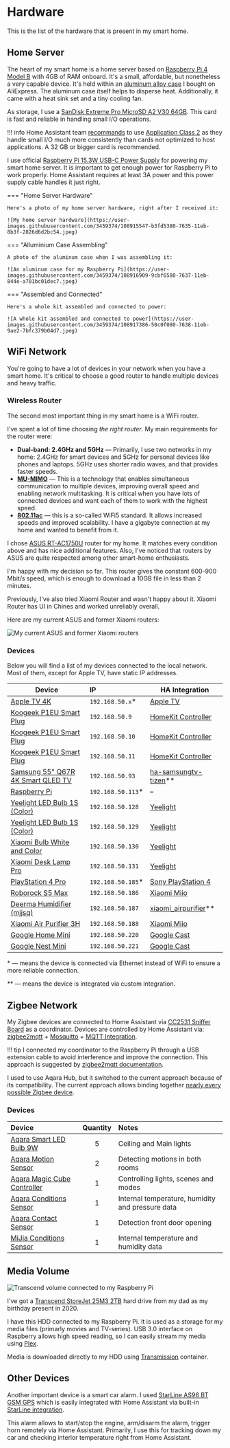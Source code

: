 # Hardware

This is the list of the hardware that is present in my smart home.

## Home Server

The heart of my smart home is a home server based on [Raspberry Pi 4 Model B](https://www.raspberrypi.org/products/raspberry-pi-4-model-b/) with 4GB of RAM onboard. It's a small, affordable, but nonetheless a very capable device. It's held within an [aluminum alloy case](https://www.aliexpress.com/item/4000039821460.html?spm=a2g0s.9042311.0.0.27424c4dyqD1Vd) I bought on AliExpress. The aluminum case itself helps to disperse heat. Additionally, it came with a heat sink set and a tiny cooling fan.

As storage, I use a [SanDisk Extreme Pro MicroSD A2 V30 64GB](https://www.amazon.com/SanDisk-Extreme-UHS-I-128GB-Adapter/dp/B07G3H5RBT). This card is fast and reliable in handling small I/O operations.

<!-- prettier-ignore -->
!!! info
    Home Assistant team [recommands](https://www.home-assistant.io/installation/raspberrypi#suggested-hardware) to use [Application Class 2](https://www.sdcard.org/developers/overview/application/index.html) as they handle small I/O much more consistently than cards not optimized to host applications. A 32 GB or bigger card is recommended.

I use official [Raspberry Pi 15.3W USB-C Power Supply](https://www.raspberrypi.org/products/type-c-power-supply/) for powering my smart home server. It is important to get enough power for Raspberry Pi to work properly. Home Assistant requires at least 3A power and this power supply cable handles it just right.

=== "Home Server Hardware"

    Here's a photo of my home server hardware, right after I received it:

    ![My home server hardware](https://user-images.githubusercontent.com/3459374/108915547-b3fd5380-7635-11eb-8b3f-2826d6d2bc54.jpeg)

=== "Alluminium Case Assembling"

    A photo of the aluminum case when I was assembling it:

    ![An aluminum case for my Raspberry Pi](https://user-images.githubusercontent.com/3459374/108916909-9cbf6580-7637-11eb-844e-a701bc01dec7.jpeg)

=== "Assembled and Connected"

    Here's a whole kit assembled and connected to power:

    ![A whole kit assembled and connected to power](https://user-images.githubusercontent.com/3459374/108917386-50c0f080-7638-11eb-9ae2-7bfc379b04d7.jpeg)

## WiFi Network

You're going to have a lot of devices in your network when you have a smart home. It's critical to choose a good router to handle multiple devices and heavy traffic.

### Wireless Router

The second most important thing in my smart home is a WiFi router.

I've spent a lot of time choosing _the right router_. My main requirements for the router were:

- **Dual-band: 2.4GHz and 5GHz** — Primarily, I use two networks in my home: 2.4GHz for smart devices and 5GHz for personal devices like phones and laptops. 5GHz uses shorter radio waves, and that provides faster speeds.
- [**MU-MIMO**](https://en.wikipedia.org/wiki/Multi-user_MIMO) — This is a technology that enables simultaneous communication to multiple devices, improving overall speed and enabling network multitasking. It is critical when you have lots of connected devices and want each of them to work with the highest speed.
- [**802.11ac**](https://en.wikipedia.org/wiki/IEEE_802.11ac-2013) — this is a so-called WiFi5 standard. It allows increased speeds and improved scalability. I have a gigabyte connection at my home and wanted to benefit from it.

I chose [ASUS RT-AC1750U](https://www.asus.com/Networking-IoT-Servers/WiFi-Routers/ASUS-WiFi-Routers/RT-AC1750U/) router for my home. It matches every condition above and has nice additional features. Also, I've noticed that routers by ASUS are quite respected among other smart-home enthusiasts.

I'm happy with my decision so far. This router gives the constant 600-900 Mbit/s speed, which is enough to download a 10GB file in less than 2 minutes.

Previously, I've also tried Xiaomi Router and wasn't happy about it. Xiaomi Router has UI in Chines and worked unreliably overall.

Here are my current ASUS and former Xiaomi routers:

![My current ASUS and former Xiaomi routers](https://user-images.githubusercontent.com/3459374/109073645-56cdd480-76ff-11eb-86ac-0f659381becf.jpeg)

### Devices

Below you will find a list of my devices connected to the local network. Most of them, except for Apple TV, have static IP addresses.

| Device                                       | IP                 | HA Integration                |
| -------------------------------------------- | :----------------- | ----------------------------- |
| [Apple TV 4K][apple-tv]                      | `192.168.50.x`\*   | [Apple TV][ha-apple-tv]       |
| [Koogeek P1EU Smart Plug][koogeek-p1]        | `192.168.50.9`     | [HomeKit Controller][homekit] |
| [Koogeek P1EU Smart Plug][koogeek-p1]        | `192.168.50.10`    | [HomeKit Controller][homekit] |
| [Koogeek P1EU Smart Plug][koogeek-p1]        | `192.168.50.11`    | [HomeKit Controller][homekit] |
| [Samsung 55" Q67R 4K Smart QLED TV][tv]      | `192.168.50.93`    | [ha-samsungtv-tizen]\*\*      |
| [Raspberry Pi][pi]                           | `192.168.50.113`\* | –                             |
| [Yeelight LED Bulb 1S (Color)][yeelight-1s]  | `192.168.50.128`   | [Yeelight][yeelight]          |
| [Yeelight LED Bulb 1S (Color)][yeelight-1s]  | `192.168.50.129`   | [Yeelight][yeelight]          |
| [Xiaomi Bulb White and Color][yeelight-bulb] | `192.168.50.130`   | [Yeelight][yeelight]          |
| [Xiaomi Desk Lamp Pro][desk-lamp]            | `192.168.50.131`   | [Yeelight][yeelight]          |
| [PlayStation 4 Pro][ps4]                     | `192.168.50.185`\* | [Sony PlayStation 4][ha-ps4]  |
| [Roborock S5 Max][roborock]                  | `192.168.50.186`   | [Xiaomi Miio][xiaomi-miio]    |
| [Deerma Humidifier (mjjsq)][humidifier]      | `192.168.50.187`   | [xiaomi_airpurifier]\*\*      |
| [Xiaomi Air Purifier 3H][air-purifier]       | `192.168.50.188`   | [Xiaomi Miio][xiaomi-miio]    |
| [Google Home Mini][google-home-mini]         | `192.168.50.220`   | [Google Cast][cast]           |
| [Google Nest Mini][google-nest-mini]         | `192.168.50.221`   | [Google Cast][cast]           |

\* — means the device is connected via Ethernet instead of WiFi to ensure a more reliable connection.

\*\* — means the device is integrated via custom integration.

<!-- Devices -->

[apple-tv]: https://www.apple.com/apple-tv-4k/
[koogeek-p1]: https://www.koogeek.com/p-p1eu.html
[tv]: https://www.samsung.com/ua/tvs/qled-tv/q67r-55-inch-qled-4k-smart-tv-qe55q67rauxua/
[pi]: https://www.raspberrypi.org/products/raspberry-pi-4-model-b/
[yeelight-1s]: https://www.yeelight.com/en_US/product/lemon2-color
[yeelight-bulb]: https://www.aliexpress.com/item/1005001870039407.html
[desk-lamp]: https://www.aliexpress.com/item/33045143366.html
[ps4]: https://www.playstation.com/en-us/ps4/ps4-pro/
[roborock]: https://us.roborock.com/pages/roborock-s5-max
[humidifier]: https://www.aliexpress.com/item/4000056420604.html
[air-purifier]: https://www.mi.com/global/mi-air-purifier-3H
[google-home-mini]: https://store.google.com/us/product/google_home_mini_first_gen
[google-nest-mini]: https://store.google.com/us/product/google_nest_mini

<!-- Integrations -->

[homekit]: https://www.home-assistant.io/integrations/homekit_controller/
[yeelight]: https://www.home-assistant.io/integrations/yeelight/
[ha-ps4]: https://www.home-assistant.io/integrations/ps4/
[cast]: https://www.home-assistant.io/integrations/cast/
[xiaomi-miio]: https://www.home-assistant.io/integrations/xiaomi_miio/
[xiaomi_airpurifier]: https://github.com/syssi/xiaomi_airpurifier
[ha-apple-tv]: https://www.home-assistant.io/integrations/apple_tv/
[ha-samsungtv-tizen]: https://github.com/jaruba/ha-samsungtv-tizen

## Zigbee Network

My Zigbee devices are connected to Home Assistant via [CC2531 Sniffer Board](https://www.aliexpress.com/item/4000059514865.html) as a coordinator. Devices are controlled by Home Assistant via: [zigbee2mqtt](https://www.zigbee2mqtt.io/) + [Mosquitto](https://mosquitto.org/) + [MQTT Integration](https://www.home-assistant.io/integrations/mqtt/).

<!-- prettier-ignore -->
!!! tip
    I connected my coordinator to the Raspberry Pi through a USB extension cable to avoid interference and improve the connection.
    This approach is suggested by [zigbee2mqtt documentation](https://www.zigbee2mqtt.io/information/FAQ.html#interview-fails).

I used to use Aqara Hub, but it switched to the current approach because of its compatibility. The current approach allows binding together [nearly every possible Zigbee device](https://www.zigbee2mqtt.io/information/supported_devices.html).

### Devices

| Device                                      | Quantity | Notes                                            |
| :------------------------------------------ | :------: | :----------------------------------------------- |
| [Aqara Smart LED Bulb 9W][aqara-bulb]       |    5     | Ceiling and Main lights                          |
| [Aqara Motion Sensor][aqara-motion]         |    2     | Detecting motions in both rooms                  |
| [Aqara Magic Cube Controller][aqara-cube]   |    1     | Controlling lights, scenes and modes             |
| [Aqara Conditions Sensor][aqara-conditions] |    1     | Internal temperature, humidity and pressure data |
| [Aqara Contact Sensor][aqara-contact]       |    1     | Detection front door opening                     |
| [MiJia Conditions Sensor][mija-conditions]  |    1     | Internal temperature and humidity data           |

<!-- Devices -->

[aqara-bulb]: https://www.aliexpress.com/item/33005500098.html
[aqara-motion]: https://www.aliexpress.com/item/32975225751.html
[aqara-cube]: https://www.aliexpress.com/item/32986728343.html
[aqara-conditions]: https://www.aliexpress.com/item/32990414707.html
[aqara-contact]: https://www.aliexpress.com/item/32991903307.html
[mija-conditions]: https://www.aliexpress.com/item/32870614227.html

## Media Volume

![Transcend volume connected to my Raspberry Pi](https://user-images.githubusercontent.com/3459374/115119826-0eba8800-9fb3-11eb-9b54-ddbe2ea732fb.jpeg)

I've got a [Transcend StoreJet 25M3 2TB](https://www.transcend-info.com/Products/No-284) hard drive from my dad as my birthday present in 2020.

I have this HDD connected to my Raspberry Pi. It is used as a storage for my media files (primarly movies and TV-series). USB 3.0 interface on Raspberry allows high speed reading, so I can easily stream my media using [Plex](https://plex.tv).

Media is downloaded directly to my HDD using [Transmission](https://hub.docker.com/r/linuxserver/transmission) container.

## Other Devices

Another important device is a smart car alarm. I used [StarLine AS96 BT GSM GPS](https://starline-sales.eu/Car-Alarms/starline-as96-bt-gsm-gps) which is easily integrated with Home Assistant via built-in [StarLine integration](https://www.home-assistant.io/integrations/starline/).

This alarm allows to start/stop the engine, arm/disarm the alarm, trigger horn remotely via Home Assistant. Primarily, I use this for tracking down my car and checking interior temperature right from Home Assistant.
